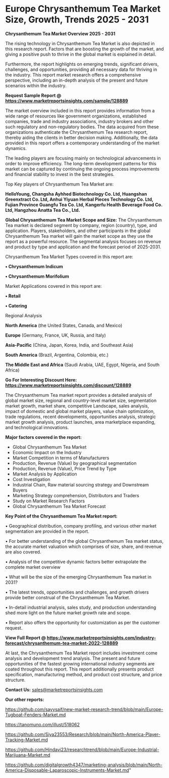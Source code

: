 # Europe Chrysanthemum Tea Market Size, Growth, Trends 2025 - 2031

<Strong> Chrysanthemum Tea Market Overview 2025 - 2031</strong>

The rising technology in Chrysanthemum Tea Market is also depicted in this research report. Factors that are boosting the growth of the market, and giving a positive push to thrive in the global market is explained in detail.

Furthermore, the report highlights on emerging trends, significant drivers, challenges, and opportunities, providing all necessary data for thriving in the industry. This report market research offers a comprehensive perspective, including an in-depth analysis of the present and future scenarios within the industry.

<strong>Request Sample Report @ <a href=https://www.marketreportsinsights.com/sample/128889>https://www.marketreportsinsights.com/sample/128889</a></strong>

The market overview included in this report provides information from a wide range of resources like government organizations, established companies, trade and industry associations, industry brokers and other such regulatory and non-regulatory bodies. The data acquired from these organizations authenticate the Chrysanthemum Tea research report, thereby aiding the clients in better decision making. Additionally, the data provided in this report offers a contemporary understanding of the market dynamics.

The leading players are focusing mainly on technological advancements in order to improve efficiency. The long-term development patterns for this market can be captured by continuing the ongoing process improvements and financial stability to invest in the best strategies.

Top Key players of Chrysanthemum Tea Market are:

<strong>HelloYoung, Changsha Ayhhed Biotechnology Co. Ltd, Huangshan Greenxtract Co. Ltd, Anhui Yiyuan Herbal Pieces Technology Co. Ltd, Fujian Province Guangfu Tea Co. Ltd, Kangerfu Health Beverage Food Co. Ltd, Hangzhou Anatta Tea Co., Ltd.</strong>

<strong><b>Global Chrysanthemum Tea Market Scope and Size:</b></strong>
The Chrysanthemum Tea market is declared segment by company, region (country), type, and application. Players, stakeholders, and other participants in the global Chrysanthemum Tea market will gain the market scope as they use the report as a powerful resource. The segmental analysis focuses on revenue and product by type and application and the forecast period of 2025-2031.

Chrysanthemum Tea Market Types covered in this report are:

<strong>• Chrysanthemum Indicum

• Chrysanthemum Morifolium</strong>

Market Applications covered in this report are:

<strong>• Retail

• Catering</strong> 

Regional Analysis

<strong>North America</strong> (the United States, Canada, and Mexico)

<strong>Europe</strong> (Germany, France, UK, Russia, and Italy)

<strong>Asia-Pacific</strong> (China, Japan, Korea, India, and Southeast Asia)

<strong>South America</strong> (Brazil, Argentina, Colombia, etc.)

<strong>The Middle East and Africa</strong> (Saudi Arabia, UAE, Egypt, Nigeria, and South Africa)

<strong>Go For Interesting Discount Here: <a href=https://www.marketreportsinsights.com/discount/128889>https://www.marketreportsinsights.com/discount/128889</a></strong>

The Chrysanthemum Tea market report provides a detailed analysis of global market size, regional and country-level market size, segmentation market growth, market share, competitive Landscape, sales analysis, impact of domestic and global market players, value chain optimization, trade regulations, recent developments, opportunities analysis, strategic market growth analysis, product launches, area marketplace expanding, and technological innovations.

<strong><b>Major factors covered in the report:</b></strong>
<ul>
  <li>Global Chrysanthemum Tea Market </li>
  <li>Economic Impact on the Industry</li>
  <li>Market Competition in terms of Manufacturers</li>
  <li>Production, Revenue (Value) by geographical segmentation</li>
  <li>Production, Revenue (Value), Price Trend by Type</li>
  <li>Market Analysis by Application</li>
  <li>Cost Investigation</li>
  <li>Industrial Chain, Raw material sourcing strategy and Downstream Buyers</li>
  <li>Marketing Strategy comprehension, Distributors and Traders</li>
  <li>Study on Market Research Factors</li>
  <li>Global Chrysanthemum Tea Market Forecast</li>
</ul>

<strong><b>Key Point of the Chrysanthemum Tea Market report:</b></strong>

• Geographical distribution, company profiling, and various other market segmentation are provided in the report.

• For better understanding of the global Chrysanthemum Tea market status, the accurate market valuation which comprises of size, share, and revenue are also covered.

• Analysis of the competitive dynamic factors better extrapolate the complete market overview

• What will be the size of the emerging Chrysanthemum Tea market in 2031?

• The latest trends, opportunities and challenges, and growth drivers provide better construal of the Chrysanthemum Tea Market.

• In-detail industrial analysis, sales study, and production understanding shed more light on the future market growth rate and scope.

• Report also offers the opportunity for customization as per the customer request.

<strong><b>View Full Report @ <a href=https://www.marketreportsinsights.com/industry-forecast/chrysanthemum-tea-market-2022-128889>https://www.marketreportsinsights.com/industry-forecast/chrysanthemum-tea-market-2022-128889</a></b></strong>


At last, the Chrysanthemum Tea Market report includes investment come analysis and development trend analysis. The present and future opportunities of the fastest growing international industry segments are coated throughout this report. This report additionally presents product specification, manufacturing method, and product cost structure, and price structure.

<strong>Contact Us:</strong>
sales@marketreportsinsights.com

<strong>Our other reports:</strong>

<a href=https://github.com/sayysaif/new-market-research-trend/blob/main/Europe-Tugboat-Fenders-Market.md>https://github.com/sayysaif/new-market-research-trend/blob/main/Europe-Tugboat-Fenders-Market.md</a>

<a href=https://tanomuno.com/illust/518062>https://tanomuno.com/illust/518062</a>

<a href=https://github.com/Siya23553/Research/blob/main/North-America-Player-Tracking-Market.md>https://github.com/Siya23553/Research/blob/main/North-America-Player-Tracking-Market.md</a>

<a href=https://github.com/Hindavi23/researchtrend/blob/main/Europe-Industrial-Marijuana-Market.md>https://github.com/Hindavi23/researchtrend/blob/main/Europe-Industrial-Marijuana-Market.md</a>

<a href=https://github.com/digitalgrowth4347/marketing-analysis/blob/main/North-America-Disposable-Laparoscopic-Instruments-Market.md>https://github.com/digitalgrowth4347/marketing-analysis/blob/main/North-America-Disposable-Laparoscopic-Instruments-Market.md</a>"
